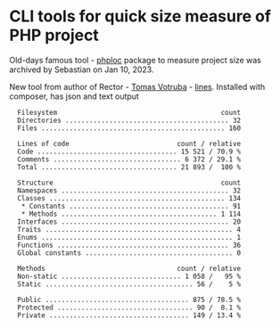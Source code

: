 # CLI tools for quick size measure of PHP project

Old-days famous tool - [phploc](https://github.com/sebastianbergmann/phploc) package to measure project size was archived by Sebastian on Jan 10, 2023.

New tool from author of Rector - [Tomas Votruba](https://github.com/TomasVotruba) - [lines](https://github.com/TomasVotruba/lines). Installed with composer, has json and text output

```
  Filesystem                                         count
  Directories ......................................... 32
  Files .............................................. 160

  Lines of code                           count / relative
  Code ................................... 15 521 / 70.9 %
  Comments ................................ 6 372 / 29.1 %
  Total .................................. 21 893 /  100 %

  Structure                                          count
  Namespaces .......................................... 32
  Classes ............................................ 134
   * Constants ........................................ 91
   * Methods ....................................... 1 114
  Interfaces .......................................... 20
  Traits ............................................... 4
  Enums ................................................ 1
  Functions ........................................... 36
  Global constants ..................................... 0

  Methods                                 count / relative
  Non-static .............................. 1 058 /   95 %
  Static ..................................... 56 /    5 %

  Public .................................... 875 / 78.5 %
  Protected .................................. 90 /  8.1 %
  Private ................................... 149 / 13.4 %
```
